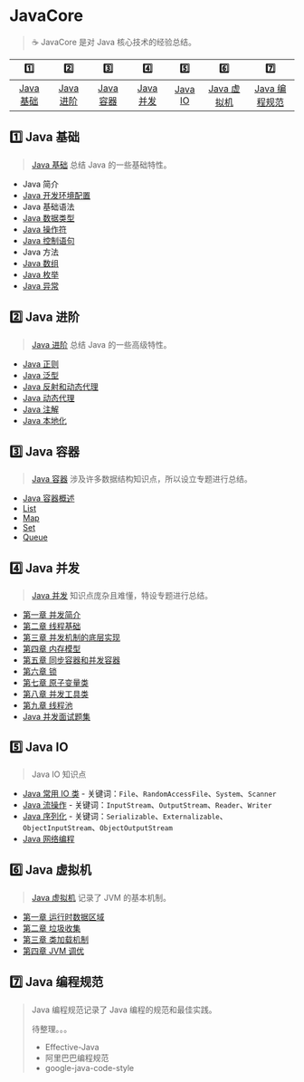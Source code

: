 # JavaCore

> :coffee: JavaCore 是对 Java 核心技术的经验总结。

|            :one:            |            :two:            |            :three:            |            :four:            |          :five:          |              :six:              |                :seven:                |
| :-------------------------: | :-------------------------: | :---------------------------: | :--------------------------: | :----------------------: | :-----------------------------: | :-----------------------------------: |
| [Java 基础](#one-java-基础) | [Java 进阶](#two-java-进阶) | [Java 容器](#three-java-容器) | [Java 并发](#four-java-并发) | [Java IO](#five-java-io) | [Java 虚拟机](#six-java-虚拟机) | [Java 编程规范](#seven-java-编程规范) |

## :one: Java 基础

> [Java 基础](docs/basic) 总结 Java 的一些基础特性。

- Java 简介
- [Java 开发环境配置](docs/basic/Java开发环境配置.md)
- Java 基础语法
- [Java 数据类型](docs/basic/Java数据类型.md)
- [Java 操作符](docs/basic/Java操作符.md)
- [Java 控制语句](docs/basic/Java控制语句.md)
- Java 方法
- [Java 数组](docs/basic/Java数组.md)
- [Java 枚举](docs/basic/Java枚举.md)
- [Java 异常](docs/basic/Java异常.md)

## :two: Java 进阶

> [Java 进阶](docs/advanced) 总结 Java 的一些高级特性。

- [Java 正则](docs/advanced/Java正则.md)
- [Java 泛型](docs/advanced/Java泛型.md)
- [Java 反射和动态代理](docs/advanced/Java反射和动态代理.md)
- [Java 动态代理](docs/advanced/Java动态代理.md)
- [Java 注解](docs/advanced/Java注解.md)
- [Java 本地化](docs/advanced/Java本地化.md)

## :three: Java 容器

> [Java 容器](docs/container) 涉及许多数据结构知识点，所以设立专题进行总结。

- [Java 容器概述](docs/container/Java容器概述.md)
- [List](docs/container/List.md)
- [Map](docs/container/Map.md)
- [Set](docs/container/Set.md)
- [Queue](docs/container/Queue.md)

## :four: Java 并发

> [Java 并发](docs/concurrent) 知识点庞杂且难懂，特设专题进行总结。

- [第一章 并发简介](docs/concurrent/1-并发简介.md)
- [第二章 线程基础](docs/concurrent/2-线程基础.md)
- [第三章 并发机制的底层实现](docs/concurrent/3-并发机制的底层实现.md)
- [第四章 内存模型](docs/concurrent/4-内存模型.md)
- [第五章 同步容器和并发容器](docs/concurrent/5-同步容器和并发容器.md)
- [第六章 锁](docs/concurrent/6-锁.md)
- [第七章 原子变量类](docs/concurrent/7-原子变量类.md)
- [第八章 并发工具类](docs/concurrent/8-并发工具类.md)
- [第九章 线程池](docs/concurrent/9-线程池.md)
- [Java 并发面试题集](docs/concurrent/Java并发面试题集.md)

## :five: Java IO

> Java IO 知识点

- [Java 常用 IO 类](docs/io/Java常用IO类.md) - 关键词：`File`、`RandomAccessFile`、`System`、`Scanner`
- [Java 流操作](docs/io/Java流操作.md) - 关键词：`InputStream`、`OutputStream`、`Reader`、`Writer`
- [Java 序列化](docs/io/Java序列化.md) - 关键词：`Serializable`、`Externalizable`、`ObjectInputStream`、`ObjectOutputStream`
- [Java 网络编程](docs/io/Java网络编程.md)

## :six: Java 虚拟机

> [Java 虚拟机](docs/jvm) 记录了 JVM 的基本机制。

- [第一章 运行时数据区域](docs/jvm/1-运行时数据区域.md)
- [第二章 垃圾收集](docs/jvm/2-垃圾收集.md)
- [第三章 类加载机制](docs/jvm/3-类加载机制.md)
- [第四章 JVM 调优](docs/jvm/4-JVM调优.md)

## :seven: Java 编程规范

> Java 编程规范记录了 Java 编程的规范和最佳实践。
>
> 待整理。。。
>
> - Effective-Java
> - 阿里巴巴编程规范
> - google-java-code-style
